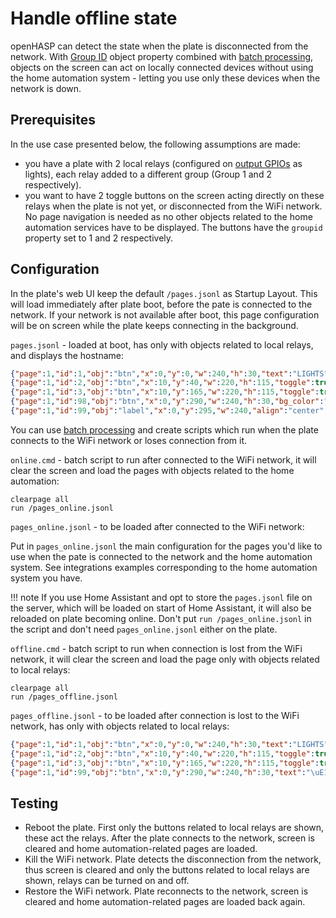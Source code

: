 
<h1>Handle offline state</h1>

openHASP can detect the state when the plate is disconnected from the network. With [Group ID](../../../configuration/gpio/#group) object property combined with [batch processing](../../../commands/#batch-processinng), objects on the screen can act on locally connected devices without using the home automation system - letting you use only these devices when the network is down.

<h2>Prerequisites</h2>

In the use case presented below, the following assumptions are made:

- you have a plate with 2 local relays (configured on [output GPIOs](../../../configuration/gpio/#output-pin) as lights), each relay added to a different group (Group 1 and 2 respectively).
- you want to have 2 toggle buttons on the screen acting directly on these relays when the plate is not yet, or disconnected from the WiFi network. No page navigation is needed as no other objects related to the home automation services have to be displayed. The buttons have the `groupid` property set to 1 and 2 respectively.

<h2>Configuration</h2>

In the plate's web UI keep the default `/pages.jsonl` as Startup Layout. This will load immediately after plate boot, before the pate is connected to the network. If your network is not available after boot, this page configuration will be on screen while the plate keeps connecting in the background.

`pages.jsonl` - loaded at boot, has only with objects related to local relays, and displays the hostname:

```json
{"page":1,"id":1,"obj":"btn","x":0,"y":0,"w":240,"h":30,"text":"LIGHTS","text_font":16,"bg_color":"#2C3E50","text_color":"#FFFFFF","radius":0,"border_side":0,"click":0}
{"page":1,"id":2,"obj":"btn","x":10,"y":40,"w":220,"h":115,"toggle":true,"text":"\uE335","text_font":32,"mode":"break","align":1,"radius":20,"groupid":1}
{"page":1,"id":3,"obj":"btn","x":10,"y":165,"w":220,"h":115,"toggle":true,"text":"\uE335","text_font":32,"mode":"break","align":1,"radius":20,"groupid":2}
{"page":1,"id":98,"obj":"btn","x":0,"y":290,"w":240,"h":30,"bg_color":"#2C3E50","text_color":"#FFFFFF","radius":0,"border_side":0,"click":0}
{"page":1,"id":99,"obj":"label","x":0,"y":295,"w":240,"align":"center","text": "%hostname%","text_color":"#FFFFFF"}
```

You can use [batch processing](../../../commands/#batch-processinng) and create scripts which run when the plate connects to the WiFi network or loses connection from it.

`online.cmd` - batch script to run after connected to the WiFi network, it will clear the screen and load the pages with objects related to the home automation:

```
clearpage all
run /pages_online.jsonl
```

`pages_online.jsonl` - to be loaded after connected to the WiFi network:

Put in `pages_online.jsonl` the main configuration for the pages you'd like to use when the pate is connected to the network and the home automation system. See integrations examples corresponding to the home automation system you have.

!!! note
     If you use Home Assistant and opt to store the `pages.jsonl` file on the server, which will be loaded on start of Home Assistant, it will also be reloaded on plate becoming online. Don't put `run /pages_online.jsonl` in the script and don't need `pages_online.jsonl` either on the plate.

`offline.cmd` - batch script to run when connection is lost from the WiFi network, it will clear the screen and load the page only with objects related to local relays:

```
clearpage all
run /pages_offline.jsonl
```

`pages_offline.jsonl` - to be loaded after connection is lost to the WiFi network, has only with objects related to local relays:

```json
{"page":1,"id":1,"obj":"btn","x":0,"y":0,"w":240,"h":30,"text":"LIGHTS","text_font":16,"bg_color":"#2C3E50","text_color":"#FFFFFF","radius":0,"border_side":0,"click":0}
{"page":1,"id":2,"obj":"btn","x":10,"y":40,"w":220,"h":115,"toggle":true,"text":"\uE335","text_font":32,"mode":"break","align":1,"radius":20,"groupid":1}
{"page":1,"id":3,"obj":"btn","x":10,"y":165,"w":220,"h":115,"toggle":true,"text":"\uE335","text_font":32,"mode":"break","align":1,"radius":20,"groupid":2}
{"page":1,"id":99,"obj":"btn","x":0,"y":290,"w":240,"h":30,"text":"\uE156\uE5A9","text_font":16,"bg_color":"#2C3E50","text_color":"#FFFFFF","radius":0,"border_side":0,"click":0}

```

<h2>Testing</h2>

- Reboot the plate. First only the buttons related to local relays are shown, these act the relays. After the plate connects to the network, screen is cleared and home automation-related pages are loaded.
- Kill the WiFi network. Plate detects the disconnection from the network, thus screen is cleared and only the buttons related to local relays are shown, relays can be turned on and off.
- Restore the WiFi network. Plate reconnects to the network, screen is cleared and home automation-related pages are loaded back again.


